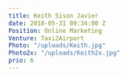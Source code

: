 ```yaml
---
title: Keith Sison Javier
date: 2018-05-31 09:34:00 Z
Position: Online Marketing
Venture: Taxi2Airport
Photo: "/uploads/Keith.jpg"
Photo2x: "/uploads/Keith2x.jpg"
prio: 6
---
```


